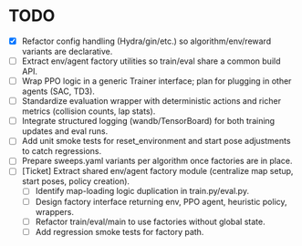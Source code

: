 # TODO 


- [x] Refactor config handling (Hydra/gin/etc.) so algorithm/env/reward variants are declarative.
- [ ] Extract env/agent factory utilities so train/eval share a common build API.
- [ ] Wrap PPO logic in a generic Trainer interface; plan for plugging in other agents (SAC, TD3).
- [ ] Standardize evaluation wrapper with deterministic actions and richer metrics (collision counts, lap stats).
- [ ] Integrate structured logging (wandb/TensorBoard) for both training updates and eval runs.
- [ ]  Add unit smoke tests for reset_environment and start pose adjustments to catch regressions.
- [ ] Prepare sweeps.yaml variants per algorithm once factories are in place.
- [ ] [Ticket] Extract shared env/agent factory module (centralize map setup, start poses, policy creation).
  - [ ] Identify map-loading logic duplication in train.py/eval.py.
  - [ ] Design factory interface returning env, PPO agent, heuristic policy, wrappers.
  - [ ] Refactor train/eval/main to use factories without global state.
  - [ ] Add regression smoke tests for factory path.
